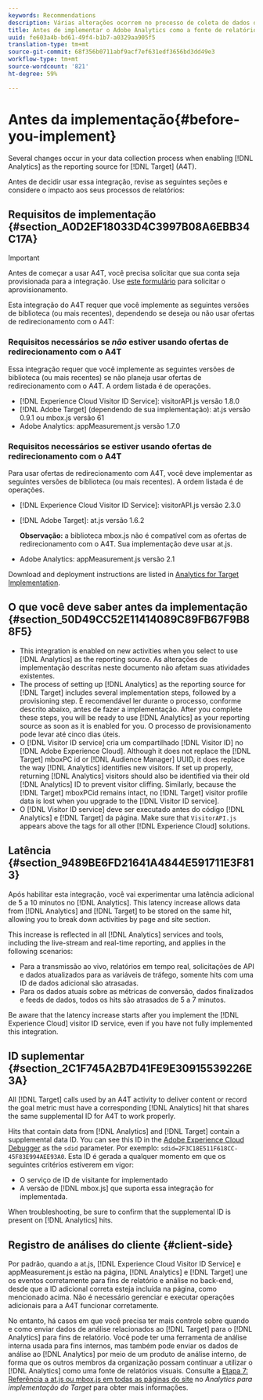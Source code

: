 ```yaml
---
keywords: Recommendations
description: Várias alterações ocorrem no processo de coleta de dados quando o Analytics é habilitado como a fonte de geração de relatórios para o Target (A4T).
title: Antes de implementar o Adobe Analytics como a fonte de relatórios do Adobe Público alvo (A4T)
uuid: fe603a4b-bd61-49f4-b1b7-a0329aa905f5
translation-type: tm+mt
source-git-commit: 68f356b0711abf9acf7ef631edf3656bd3dd49e3
workflow-type: tm+mt
source-wordcount: '821'
ht-degree: 59%

---
```



# Antes da implementação{#before-you-implement}

Several changes occur in your data collection process when enabling [!DNL Analytics] as the reporting source for [!DNL Target] (A4T).

Antes de decidir usar essa integração, revise as seguintes seções e considere o impacto aos seus processos de relatórios:

## Requisitos de implementação {#section_A0D2EF18033D4C3997B08A6EBB34C17A}

>[!IMPORTANT]
>
>Antes de começar a usar A4T, você precisa solicitar que sua conta seja provisionada para a integração. Use [este formulário](https://www.adobe.com/go/audiences) para solicitar o aprovisionamento.

Esta integração do A4T requer que você implemente as seguintes versões de biblioteca (ou mais recentes), dependendo se deseja ou não usar ofertas de redirecionamento com o A4T:

### Requisitos necessários se *não* estiver usando ofertas de redirecionamento com o A4T

Essa integração requer que você implemente as seguintes versões de biblioteca (ou mais recentes) se não planeja usar ofertas de redirecionamento com o A4T. A ordem listada é de operações.

* [!DNL Experience Cloud Visitor ID Service]: visitorAPI.js versão 1.8.0
* [!DNL Adobe Target] (dependendo de sua implementação): at.js versão 0.9.1 ou mbox.js versão 61
* Adobe Analytics: appMeasurement.js versão 1.7.0

### Requisitos necessários se estiver usando ofertas de redirecionamento com o A4T

Para usar ofertas de redirecionamento com A4T, você deve implementar as seguintes versões de biblioteca (ou mais recentes). A ordem listada é de operações.

* [!DNL Experience Cloud Visitor ID Service]: visitorAPI.js versão 2.3.0
* [!DNL Adobe Target]: at.js versão 1.6.2

   **Observação:** a biblioteca mbox.js não é compatível com as ofertas de redirecionamento com o A4T. Sua implementação deve usar at.js.

* Adobe Analytics: appMeasurement.js versão 2.1

Download and deployment instructions are listed in [Analytics for Target Implementation](/help/c-integrating-target-with-mac/a4t/a4timplementation.md).

## O que você deve saber antes da implementação {#section_50D49CC52E11414089C89FB67F9B88F5}

* This integration is enabled on new activities when you select to use [!DNL Analytics] as the reporting source. As alterações de implementação descritas neste documento não afetam suas atividades existentes.
* The process of setting up [!DNL Analytics] as the reporting source for [!DNL Target] includes several implementation steps, followed by a provisioning step. É recomendável ler durante o processo, conforme descrito abaixo, antes de fazer a implementação. After you complete these steps, you will be ready to use [!DNL Analytics] as your reporting source as soon as it is enabled for you. O processo de provisionamento pode levar até cinco dias úteis.
* O [!DNL Visitor ID service] cria um compartilhado [!DNL Visitor ID] no [!DNL Adobe Experience Cloud]. Although it does not replace the [!DNL Target] mboxPC id or [!DNL Audience Manager] UUID, it does replace the way [!DNL Analytics] identifies new visitors. If set up properly, returning [!DNL Analytics] visitors should also be identified via their old [!DNL Analytics] ID to prevent visitor cliffing. Similarly, because the [!DNL Target] mboxPCid remains intact, no [!DNL Target] visitor profile data is lost when you upgrade to the [!DNL Visitor ID service].
* O [!DNL Visitor ID service] deve ser executado antes do código [!DNL Analytics] e [!DNL Target] da página. Make sure that `VisitorAPI.js` appears above the tags for all other [!DNL Experience Cloud] solutions.

## Latência {#section_9489BE6FD21641A4844E591711E3F813}

Após habilitar esta integração, você vai experimentar uma latência adicional de 5 a 10 minutos no [!DNL Analytics]. This latency increase allows data from [!DNL Analytics] and [!DNL Target] to be stored on the same hit, allowing you to break down activities by page and site section.

This increase is reflected in all [!DNL Analytics] services and tools, including the live-stream and real-time reporting, and applies in the following scenarios:

* Para a transmissão ao vivo, relatórios em tempo real, solicitações de API e dados atualizados para as variáveis de tráfego, somente hits com uma ID de dados adicional são atrasadas.
* Para os dados atuais sobre as métricas de conversão, dados finalizados e feeds de dados, todos os hits são atrasados de 5 a 7 minutos.

Be aware that the latency increase starts after you implement the [!DNL Experience Cloud] visitor ID service, even if you have not fully implemented this integration.

## ID suplementar  {#section_2C1F745A2B7D41FE9E30915539226E3A}

All [!DNL Target] calls used by an A4T activity to deliver content or record the goal metric must have a corresponding [!DNL Analytics] hit that shares the same supplemental ID for A4T to work properly.

Hits that contain data from [!DNL Analytics] and [!DNL Target] contain a supplemental data ID. You can see this ID in the [Adobe Experience Cloud Debugger](https://docs.adobe.com/content/help/en/debugger/using/experience-cloud-debugger.html) as the `sdid` parameter. Por exemplo: `sdid=2F3C18E511F618CC-45F83E994AEE93A0`. Esta ID é gerada a qualquer momento em que os seguintes critérios estiverem em vigor:

* O serviço de ID de visitante for implementado
* A versão de [!DNL mbox.js] que suporta essa integração for implementada.

When troubleshooting, be sure to confirm that the supplemental ID is present on [!DNL Analytics] hits.

## Registro de análises do cliente {#client-side}

Por padrão, quando a at.js, [!DNL Experience Cloud Visitor ID Service] e appMeasurement.js estão na página, [!DNL Analytics] e [!DNL Target] une os eventos corretamente para fins de relatório e análise no back-end, desde que a ID adicional correta esteja incluída na página, como mencionado acima. Não é necessário gerenciar e executar operações adicionais para a A4T funcionar corretamente.

No entanto, há casos em que você precisa ter mais controle sobre quando e como enviar dados de análise relacionados ao [!DNL Target] para o [!DNL Analytics] para fins de relatório. Você pode ter uma ferramenta de análise interna usada para fins internos, mas também pode enviar os dados de análise ao [!DNL Analytics] por meio de um produto de análise interno, de forma que os outros membros da organização possam continuar a utilizar o [!DNL Analytics] como uma fonte de relatórios visuais. Consulte a [Etapa 7: Referência a at.js ou mbox.js em todas as páginas do site](/help/c-integrating-target-with-mac/a4t/a4timplementation.md#step7) no *Analytics para implementação do Target* para obter mais informações.
